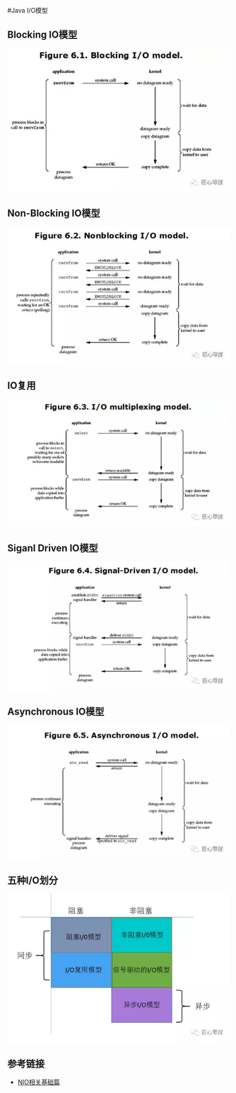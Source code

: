 #Java I/O模型

## Blocking IO模型

<div align=center><img src="../pics/blockio.webp"></div>

## Non-Blocking IO模型

<div align=center><img src="../pics/nonblockio.webp"></div>

## IO复用

<div align=center><img src="../pics/iomul.webp"></div>

## Siganl Driven IO模型

<div align=center><img src="../pics/signalio.webp"></div>

## Asynchronous IO模型

<div align=center><img src="../pics/asyio.webp"></div>

## 五种I/O划分

<div align=center><img src="../pics/sort.webp"></div>

## 参考链接

* [NIO相关基础篇](https://mp.weixin.qq.com/s?__biz=MzU0MzQ5MDA0Mw==&mid=2247483907&idx=1&sn=3d5e1384a36bd59f5fd14135067af1c2&chksm=fb0be897cc7c61815a6a1c3181f3ba3507b199fd7a8c9025e9d8f67b5e9783bc0f0fe1c73903&scene=21#wechat_redirect)